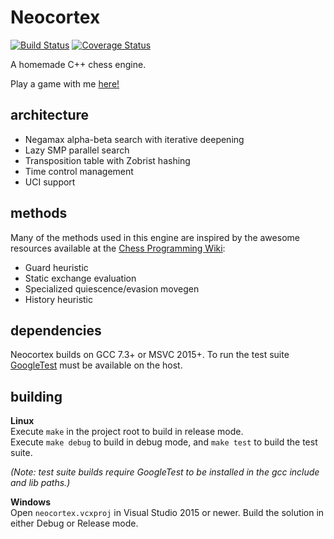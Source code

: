 # Neocortex

[![Build Status](https://travis-ci.com/codeandkey/neocortex.svg?branch=master)](https://travis-ci.com/codeandkey/neocortex) [![Coverage Status](https://coveralls.io/repos/github/codeandkey/neocortex/badge.svg?branch=master&kill_cache=1)](https://coveralls.io/github/codeandkey/neocortex?branch=master)

A homemade C++ chess engine.

Play a game with me [here!](https://neocortex-cortexbot.herokuapp.com)

## architecture

- Negamax alpha-beta search with iterative deepening
- Lazy SMP parallel search
- Transposition table with Zobrist hashing
- Time control management
- UCI support

## methods

Many of the methods used in this engine are inspired by the awesome resources available at the [Chess Programming Wiki](https://www.chessprogramming.org/Main_Page):

- Guard heuristic
- Static exchange evaluation
- Specialized quiescence/evasion movegen
- History heuristic

## dependencies

Neocortex builds on GCC 7.3+ or MSVC 2015+. To run the test suite [GoogleTest](https://github.com/google/googletest) must be available on the host.

## building

**Linux**<br>
Execute `make` in the project root to build in release mode.<br>
Execute `make debug` to build in debug mode, and `make test` to build the test suite.<br>

*(Note: test suite builds require GoogleTest to be installed in the gcc include and lib paths.)*

**Windows**<br>
Open `neocortex.vcxproj` in Visual Studio 2015 or newer. Build the solution in either Debug or Release mode.
